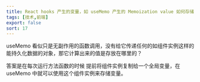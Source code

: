 ```yaml
---
title: React hooks 产生的变量，如 useMemo 产生的 Memoization value 如何存储？
tags: [技术,前端]
export: false
sort: 17
---
```


useMemo 看似只是无副作用的函数调用，没有给它传递任何的如组件实例这样的能持久化数据的对象，那它计算出来的值是存放在哪里的？

答案是在每次运行方法函数的时候 提前将组件实例复制给一个全局变量，在 useMemo 中就可以使用这个组件实例来存储变量。
